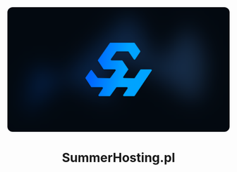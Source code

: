 
<kbd align="center">
  <img src="https://raw.githubusercontent.com/SummerHosting/.github/main/profile/banner.png" title="banner summerhosting" style="border-radius:12px;">
</kbd>

<h1 align="center">
  SummerHosting.pl
</h1>
<!--

**Here are some ideas to get you started:**

🙋‍♀️ A short introduction - what is your organization all about?
🌈 Contribution guidelines - how can the community get involved?
👩‍💻 Useful resources - where can the community find your docs? Is there anything else the community should know?
🍿 Fun facts - what does your team eat for breakfast?
🧙 Remember, you can do mighty things with the power of [Markdown](https://docs.github.com/github/writing-on-github/getting-started-with-writing-and-formatting-on-github/basic-writing-and-formatting-syntax)
-->

